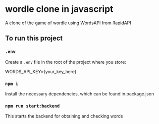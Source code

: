 # wordle clone in javascript
A clone of the game of wordle using WordsAPI from RapidAPI

## To run this project
### `.env`
Create a `.env` file in the root of the project where you store:

WORDS_API_KEY={your_key_here}

### `npm i`
Install the necessary dependencies, which can be found in package.json

### `npm run start:backend`
This starts the backend for obtaining and checking words

